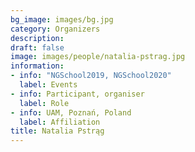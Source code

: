 ```yaml
---
bg_image: images/bg.jpg
category: Organizers
description: 
draft: false
image: images/people/natalia-pstrag.jpg
information:
- info: "NGSchool2019, NGSchool2020"
  label: Events
- info: Participant, organiser
  label: Role
- info: UAM, Poznań, Poland
  label: Affiliation
title: Natalia Pstrąg
---
```

